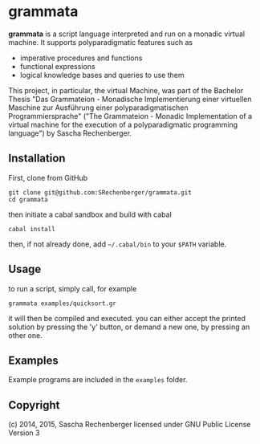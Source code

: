 grammata 
========

**grammata** is a script language interpreted and run on a monadic virtual machine.
It supports polyparadigmatic features such as 
  * imperative procedures and functions 
  * functional expressions 
  * logical knowledge bases and queries to use them

This project, in particular, the virtual Machine, was part of the Bachelor Thesis
"Das Grammateion - Monadische Implementierung einer virtuellen Maschine zur Ausführung einer polyparadigmatischen Programmiersprache"
("The Grammateion - Monadic Implementation of a virtual machine for the execution of a polyparadigmatic programming language")
by Sascha Rechenberger.


Installation
------------

First, clone from GitHub 
```
git clone git@github.com:SRechenberger/grammata.git
cd grammata
```
then initiate a cabal sandbox and build with cabal
```
cabal install
```
then, if not already done, add `~/.cabal/bin` to your `$PATH` variable.

Usage
-----

to run a script, simply call, for example
```
grammata examples/quicksort.gr
```
it will then be compiled and executed.
you can either accept the printed solution by pressing the 'y' button, 
or demand a new one, by pressing an other one.

Examples
--------

Example programs are included in the `examples` folder.

Copyright
---------
(c) 2014, 2015, Sascha Rechenberger
licensed under GNU Public License Version 3